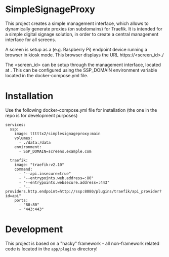 # SimpleSignageProxy

This project creates a simple management interface, which allows to dynamically generate proxies (on subdomains) for Traefik. It is intended for a simple digital signage solution, in order to create a central management interface for all screens.

A screen is setup as a (e.g. Raspberry Pi) endpoint device running a browser in kiosk mode. This browser displays the URL https://<screen_id>.<domain>/

The <screen_id> can be setup through the management interface, located at <domain>. This <domain> can be configured using the SSP_DOMAIN environment variable located in the docker-compose.yml file.

# Installation
Use the following docker-compose.yml file for installation (the one in the repo is for development purposes)
```
services:
  ssp:
    image: tttttx2/simplesignageproxy:main
    volumes:
      - ./data:/data
    environment:
      - SSP_DOMAIN=screens.example.com

  traefik:
    image: "traefik:v2.10"
    command:
      - "--api.insecure=true"
      - "--entrypoints.web.address=:80"
      - "--entrypoints.websecure.address=:443"
      - "--providers.http.endpoint=http://ssp:8080/plugins/traefik/api_provider?id=api"
    ports:
      - "80:80"
      - "443:443"
```

# Development
This project is based on a "hacky" framework - all non-framework related code is located in the `app/plugins` directory!
